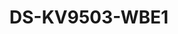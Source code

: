 ---
id: 8
title: "DS-KV9503-WBE1"
slug: "DS-KV9503-WBE1"
subTitle: "Vandal-Resistant Facial Recognition IP Villa Door Station"
category: "videointercom"
imgCard: "/src/assets/images/videointercom/DS-KV9503-WBE1/DS-KV9503-WBE1-1.webp"
imgAlt: "DS-KV9503-WBE1"
thumbnails: [
  "/src/assets/images/videointercom/DS-KV9503-WBE1/DS-KV9503-WBE1-1.webp",
  "/src/assets/images/videointercom/DS-KV9503-WBE1/DS-KV9503-WBE1-2.webp",
  "/src/assets/images/videointercom/DS-KV9503-WBE1/DS-KV9503-WBE1-3.webp",
]
features: [
  "4.3-inch color LCD screen with 800 × 480 resolution",
  "Dual 2 MP cameras with IR for enhanced visibility",
  "One-touch physical call button for easy operation",
  "Standard PoE power supply",
  "Durable IK08 & IP65-rated metal housing",
  "Multi-authentication: Face, PIN, Card, QR code, Bluetooth",
  "Direct call to Hik-Connect app without indoor station",
]
rating: 4.5
reviewCount: 50
specifications: {
  System_parameters: {
    Operation_system: "Linux",
    ROM: "4 GB",
    RAM: "1 GB",
    Processor: "Embeded high performance processor"
  },
  Display_parameters: {
    Screen_size: "4.3-inch",
    Operation_method: "Capacitive touch screen",
    Type: "IPS",
    Resolution: "800 × 480",
    Luminance: "425 cd/m²"
  },
  Video_parameters: {
    Lens: "2",
    Resolution: "2 × 2 MP",
    FOV: "Horizontal: 88°, Vertical: 44°",
    Wide_dynamic_range_WDR: "Support 120 dB",
    Supplement_light: "IR light, up to 3 m",
    Video_compression_standard: "Main stream and sub stream: H.264; Third stream: H.265"
  },
  Audio_parameters: {
    Audio_input: "1 built-in omnidirectional microphone",
    Audio_compression_standard: "G.711u、G.711a、Opus、AAC-LD、AAC-LC、G.726、G.722.1",
    Audio_output: "1 built-in loudspeaker",
    Audio_compression_bitrate: "G.711u、G.711a、Opus：64kbps；G.722.1、G.726：32kbps；AAC-LD、AAC-LC：16kbps",
    Audio_quality: "Noise suppression and echo cancellation",
    Volume_adjustment: "Adjustable"
  }
}
---